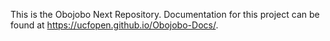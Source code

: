 This is the Obojobo Next Repository. Documentation for this project can be found at https://ucfopen.github.io/Obojobo-Docs/.
